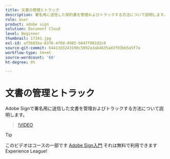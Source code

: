 ```yaml
---
title: 文書の管理とトラック
description: 署名用に送信した契約書を管理およびトラックする方法について説明します。
role: User
product: adobe sign
solution: Document Cloud
level: Beginner
thumbnail: 17341.jpg
exl-id: af5683ba-8376-4f0d-8985-b647f901d2c0
source-git-commit: b4413d3243190c5892a3ab4635ad3f03bb5a5f7a
workflow-type: tm+mt
source-wordcount: '60'
ht-degree: 0%

---
```


# 文書の管理とトラック

Adobe Signで署名用に送信した文書を管理およびトラックする方法について説明します。

>[!VIDEO](https://video.tv.adobe.com/v/17341?hidetitle=true)

>[!TIP]
>
>このビデオはコースの一部です [Adobe Sign入門](https://experienceleague.adobe.com/?recommended=Sign-U-1-2020.1) それは無料で利用できますExperience League!
